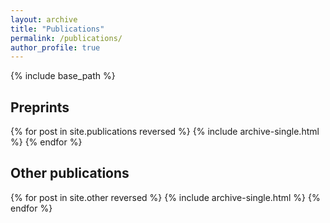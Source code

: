 ```yaml
---
layout: archive
title: "Publications"
permalink: /publications/
author_profile: true
---
```

{% include base_path %}

## Preprints
<div id="arxivfeed"></div>
<script type="text/javascript">
fetch('https://arxiv.org/a/paya_c_1.json')
  .then(response => response.json())
  .then(data => {
    // Reverse the entries for reverse numbering
    const entries = data.entries.reverse();
    let html = '<ol reversed>';
    entries.forEach((entry, idx) => {
      html += `<li>
        <h3>${entry.title}</h3>
        <p><a href="${entry.id}">arXiv link</a></p>
        <p>${entry.summary}</p>
      </li>`;
    });
    html += '</ol>';
    document.getElementById('arxivfeed').innerHTML = html;
  });
</script>

{% for post in site.publications reversed %}
  {% include archive-single.html %}
{% endfor %}

## Other publications

{% for post in site.other reversed %}
  {% include archive-single.html %}
{% endfor %}

